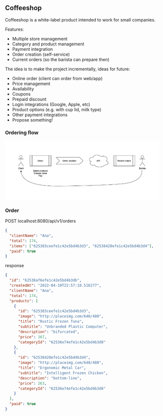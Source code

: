 ## Coffeeshop
Coffeeshop is a white-label product intended to work for small companies.

Features:

- Multiple store management
- Category and product management
- Payment integration
- Order creation (self-service)
- Current orders (so the barista can prepare then)

The idea is to make the project incrementally, ideas for future:

- Online order (client can order from web/app)
- Price management
- Availability
- Coupons
- Prepaid discount
- Login integrations (Google, Apple, etc)
- Product options (e.g. with cup lid, milk type)
- Other payment integrations
- Propose something!

### Ordering flow
![](flow.jpg)

### Order
POST localhost:8080/api/v1/orders
```json
{
  "clientName": "Ana",
  "total": 174,
  "items": ["625383ceefe1c42e5bd4b3d3", "62538420efe1c42e5bd4b3d4"],
  "paid": true
}
```
response
```json
{
  "id": "62538af6efe1c42e5bd4b3db",
  "createdAt": "2022-04-10T22:57:10.516277",
  "clientName": "Ana",
  "total": 174,
  "products": [
    {
      "id": "625383ceefe1c42e5bd4b3d3",
      "image": "http://placeimg.com/640/480",
      "title": "Rustic Frozen Tuna",
      "subtitle": "Unbranded Plastic Computer",
      "description": "bifurcated",
      "price": 167,
      "categoryId": "62536e74efe1c42e5bd4b3d0"
    },
    {
      "id": "62538420efe1c42e5bd4b3d4",
      "image": "http://placeimg.com/640/480",
      "title": "Ergonomic Metal Car",
      "subtitle": "Intelligent Frozen Chicken",
      "description": "bottom-line",
      "price": 263,
      "categoryId": "62536e74efe1c42e5bd4b3d0"
    }
  ],
  "paid": true
}
```